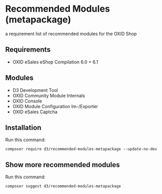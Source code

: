 # Recommended Modules (metapackage)
a requirement list of recommended modules for the OXID Shop

## Requirements

* OXID eSales eShop Compilation 6.0 + 6.1

## Modules

* D3 Development Tool
* OXID Community Module Internals
* OXID Console
* OXID Module Configuration Im-/Exporter
* OXID eSales Captcha

## Installation

Run this command:

`composer require d3/recommended-modules-metapackage --update-no-dev`

## Show more recommended modules

Run this command:

`composer suggest d3/recommended-modules-metapackage`